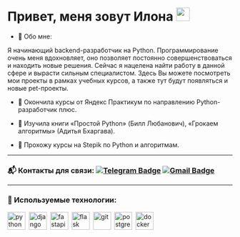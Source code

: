 # Привет, меня зовут Илона  <img src="https://github.com/ilonka05/ilonka05/assets/98665699/99ca474e-13e9-4e17-be04-6dfc2e34f063" width="30px">

- 🌿 Обо мне:

Я начинающий backend-разработчик на Python. Программирование очень меня вдохновляет, оно позволяет постоянно совершенствоваться и находить новые решения. Сейчас я нацелена найти работу в данной сфере и вырасти сильным специалистом. Здесь Вы можете посмотреть мои проекты в рамках учебных курсов, а также тут будут появляться и новые pet-проекты.

- :deciduous_tree: Окончила курсы от Яндекс Практикум по направлению Python-разработчик плюс.

- :deciduous_tree: Изучила книги «Простой Python» (Билл Любанович), «Грокаем алгоритмы» (Адитья Бхаргава).

- :seedling: Прохожу курсы на Stepik по Python и алгоритмам.

---

### 📬 Контакты для связи: [![Telegram Badge](https://img.shields.io/badge/-Telegram-blue?style=flat&logo=Telegram&logoColor=white)](https://t.me/ilonyashka) [![Gmail Badge](https://img.shields.io/badge/-Gmail-red?style=flat&logo=Gmail&logoColor=white)](mailto:ilonka19901996@gmail.com)

---

### 🌿 Используемые технологии:

<div>
  <img src="https://cdn.jsdelivr.net/gh/devicons/devicon/icons/python/python-original.svg" title="python" alt="python" width="40" height="40"/>&nbsp
  <img src="https://cdn.jsdelivr.net/gh/devicons/devicon/icons/django/django-plain.svg" title="django" alt="django" width="40" height="40"/>&nbsp
  <img src="https://cdn.jsdelivr.net/gh/devicons/devicon/icons/fastapi/fastapi-original.svg" title="fastapi" alt="fastapi" width="40" height="40"/>&nbsp
  <img src="https://cdn.jsdelivr.net/gh/devicons/devicon/icons/flask/flask-original.svg" title="flask" alt="flask" width="40" height="40"/>&nbsp
  <img src="https://cdn.jsdelivr.net/gh/devicons/devicon/icons/git/git-original.svg" title="git" alt="git" width="40" height="40"/>&nbsp
  <img src="https://cdn.jsdelivr.net/gh/devicons/devicon/icons/postgresql/postgresql-original.svg" title="postgresql" alt="postgresql" width="40" height="40"/>&nbsp
  <img src="https://cdn.jsdelivr.net/gh/devicons/devicon/icons/docker/docker-original.svg" title="docker" alt="docker" width="40" height="40"/>&nbsp
</div>
